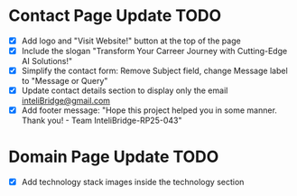 # Contact Page Update TODO

- [x] Add logo and "Visit Website!" button at the top of the page
- [x] Include the slogan "Transform Your Carreer Journey with Cutting-Edge AI Solutions!"
- [x] Simplify the contact form: Remove Subject field, change Message label to "Message or Query"
- [x] Update contact details section to display only the email inteliBridge@gmail.com
- [x] Add footer message: "Hope this project helped you in some manner. Thank you! - Team InteliBridge-RP25-043"

# Domain Page Update TODO

- [x] Add technology stack images inside the technology section
